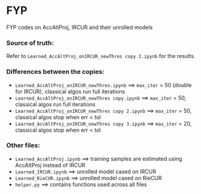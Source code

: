 # FYP
FYP codes on AccAltProj, IRCUR and their unrolled models

### Source of truth:
Refer to `Learned_AccAltProj_onIRCUR_newThres copy 2.ipynb` for the results.

### Differences between the copies:
* `Learned_AccAltProj_onIRCUR_newThres.ipynb` ==> `max_iter` = 50 (double for IRCUR), classical algos run full iterations
* `Learned_AccAltProj_onIRCUR_newThres copy.ipynb` ==> `max_iter` = 50, classical algos run full iterations
* `Learned_AccAltProj_onIRCUR_newThres copy 2.ipynb` ==> `max_iter` = 50, classical algos stop when err < tol
* `Learned_AccAltProj_onIRCUR_newThres copy 3.ipynb` ==> `max_iter` = 20, classical algos stop when err < tol

### Other files:
* `Learned_AccAltProj.ipynb` ==> training samples are estimated using AccAltProj instead of IRCUR
* `Learned_IRCUR.ipynb` ==> unrolled model cased on IRCUR
* `Learned_RieCUR.ipynb` ==> unrolled model cased on RieCUR
* `helper.py` ==> contains functions used across all files
